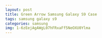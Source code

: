 ```yaml
---
layout: post
title: Green Arrow Samsung Galaxy S9 Case
tags: samsung galaxy s9
categories: samsung
img: 1-6zEejAgAWgL07hFRxaFf5NeOXU0Ylma
---
```

